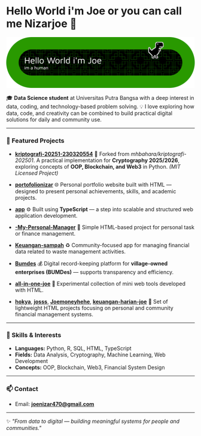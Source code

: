 # Hello World i'm Joe or you can call me Nizarjoe 👋
![Nizarjoe](img/github-header-banner.png)
<!--
**Nizarjoe/Nizarjoe** is a ✨ _special_ ✨ repository because its `README.md` (this file) appears on your GitHub profile.

Here are some ideas to get you started:

- 🔭 I’m currently working on ...
- 🌱 I’m currently learning ...
- 👯 I’m looking to collaborate on ...
- 🤔 I’m looking for help with ...
- 💬 Ask me about ...
- 📫 How to reach me: ...
- 😄 Pronouns: ...
- ⚡ Fun fact: ...
-->




🎓 **Data Science student** at Universitas Putra Bangsa with a deep interest in data, coding, and technology-based problem solving.
💡 I love exploring how data, code, and creativity can be combined to build practical digital solutions for daily and community use.

---

### 🚀 Featured Projects

* **[kriptografi-20251-230320554](https://github.com/Nizarjoe/kriptografi-20251-230320554)**
  🔐 Forked from *mhbahara/kriptografi-202501*.
  A practical implementation for **Cryptography 2025/2026**, exploring concepts of **OOP, Blockchain, and Web3** in Python.
  *(MIT Licensed Project)*

* **[portofolionizar](https://github.com/Nizarjoe/portofolionizar)**
  🌐 Personal portfolio website built with HTML — designed to present personal achievements, skills, and academic projects.

* **[app](https://github.com/Nizarjoe/app)**
  ⚙️ Built using **TypeScript** — a step into scalable and structured web application development.

* **[-My-Personal-Manager](https://github.com/Nizarjoe/-My-Personal-Manager)**
  💼 Simple HTML-based project for personal task or finance management.

* **[Keuangan-sampah](https://github.com/Nizarjoe/Keuangan-sampah)**
  ♻️ Community-focused app for managing financial data related to waste management activities.

* **[Bumdes](https://github.com/Nizarjoe/Bumdes)**
  💰 Digital record-keeping platform for **village-owned enterprises (BUMDes)** — supports transparency and efficiency.

* **[all-in-one-joe](https://github.com/Nizarjoe/all-in-one-joe)**
  🧩 Experimental collection of mini web tools developed with HTML.

* **[hokya](https://github.com/Nizarjoe/hokya)**, **[josss](https://github.com/Nizarjoe/josss)**, **[Joemoneyhehe](https://github.com/Nizarjoe/Joemoneyhehe)**, **[keuangan-harian-joe](https://github.com/Nizarjoe/keuangan-harian-joe)**
  💸 Set of lightweight HTML projects focusing on personal and community financial management systems.

---

### 🧠 Skills & Interests

* **Languages:** Python, R, SQL, HTML, TypeScript
* **Fields:** Data Analysis, Cryptography, Machine Learning, Web Development
* **Concepts:** OOP, Blockchain, Web3, Financial System Design

---

### 📫 Contact

* Email: **[joenizar470@gmail.com](mailto:joenizar470@gmail.com)**

---

✨ *"From data to digital — building meaningful systems for people and communities."*
